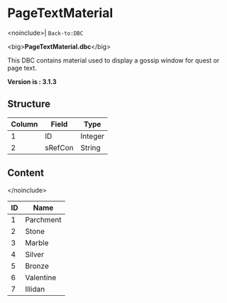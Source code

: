 # PageTextMaterial

&lt;noinclude&gt;|
`Back-to:DBC`

&lt;big&gt;**PageTextMaterial.dbc**&lt;/big&gt;

This DBC contains material used to display a gossip window for quest or page text.

**Version is : 3.1.3**

## Structure

| Column | Field   | Type    |
|--------|---------|---------|
| 1      | ID      | Integer |
| 2      | sRefCon | String  |

## **Content**

&lt;/noinclude&gt;

| ID | Name      |
|----|-----------|
| 1  | Parchment |
| 2  | Stone     |
| 3  | Marble    |
| 4  | Silver    |
| 5  | Bronze    |
| 6  | Valentine |
| 7  | Illidan   |

